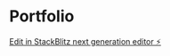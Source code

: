 # Portfolio

[Edit in StackBlitz next generation editor ⚡️](https://stackblitz.com/~/github.com/Younes-ELk/Portfolio)